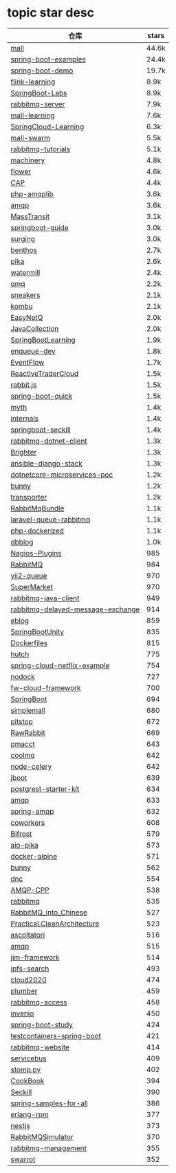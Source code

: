 # topic star desc 




|  仓库   | stars  | 
|-----|-------| 
|[mall](https://github.com/macrozheng/mall.git)|44.6k|
|[spring-boot-examples](https://github.com/ityouknow/spring-boot-examples.git)|24.4k|
|[spring-boot-demo](https://github.com/xkcoding/spring-boot-demo.git)|19.7k|
|[flink-learning](https://github.com/zhisheng17/flink-learning.git)|8.9k|
|[SpringBoot-Labs](https://github.com/YunaiV/SpringBoot-Labs.git)|8.9k|
|[rabbitmq-server](https://github.com/rabbitmq/rabbitmq-server.git)|7.9k|
|[mall-learning](https://github.com/macrozheng/mall-learning.git)|7.6k|
|[SpringCloud-Learning](https://github.com/dyc87112/SpringCloud-Learning.git)|6.3k|
|[mall-swarm](https://github.com/macrozheng/mall-swarm.git)|5.5k|
|[rabbitmq-tutorials](https://github.com/rabbitmq/rabbitmq-tutorials.git)|5.1k|
|[machinery](https://github.com/RichardKnop/machinery.git)|4.8k|
|[flower](https://github.com/mher/flower.git)|4.6k|
|[CAP](https://github.com/dotnetcore/CAP.git)|4.4k|
|[php-amqplib](https://github.com/php-amqplib/php-amqplib.git)|3.6k|
|[amqp](https://github.com/streadway/amqp.git)|3.6k|
|[MassTransit](https://github.com/MassTransit/MassTransit.git)|3.1k|
|[springboot-guide](https://github.com/Snailclimb/springboot-guide.git)|3.0k|
|[surging](https://github.com/fanliang11/surging.git)|3.0k|
|[benthos](https://github.com/Jeffail/benthos.git)|2.7k|
|[pika](https://github.com/pika/pika.git)|2.6k|
|[watermill](https://github.com/ThreeDotsLabs/watermill.git)|2.4k|
|[qmq](https://github.com/qunarcorp/qmq.git)|2.2k|
|[sneakers](https://github.com/jondot/sneakers.git)|2.1k|
|[kombu](https://github.com/celery/kombu.git)|2.1k|
|[EasyNetQ](https://github.com/EasyNetQ/EasyNetQ.git)|2.0k|
|[JavaCollection](https://github.com/hansonwang99/JavaCollection.git)|2.0k|
|[SpringBootLearning](https://github.com/forezp/SpringBootLearning.git)|1.9k|
|[enqueue-dev](https://github.com/php-enqueue/enqueue-dev.git)|1.8k|
|[EventFlow](https://github.com/eventflow/EventFlow.git)|1.7k|
|[ReactiveTraderCloud](https://github.com/AdaptiveConsulting/ReactiveTraderCloud.git)|1.5k|
|[rabbit.js](https://github.com/squaremo/rabbit.js.git)|1.5k|
|[spring-boot-quick](https://github.com/vector4wang/spring-boot-quick.git)|1.5k|
|[myth](https://github.com/dromara/myth.git)|1.4k|
|[internals](https://github.com/rabbitmq/internals.git)|1.4k|
|[springboot-seckill](https://github.com/zaiyunduan123/springboot-seckill.git)|1.4k|
|[rabbitmq-dotnet-client](https://github.com/rabbitmq/rabbitmq-dotnet-client.git)|1.3k|
|[Brighter](https://github.com/BrighterCommand/Brighter.git)|1.3k|
|[ansible-django-stack](https://github.com/jcalazan/ansible-django-stack.git)|1.3k|
|[dotnetcore-microservices-poc](https://github.com/asc-lab/dotnetcore-microservices-poc.git)|1.2k|
|[bunny](https://github.com/ruby-amqp/bunny.git)|1.2k|
|[transporter](https://github.com/compose/transporter.git)|1.2k|
|[RabbitMqBundle](https://github.com/php-amqplib/RabbitMqBundle.git)|1.1k|
|[laravel-queue-rabbitmq](https://github.com/vyuldashev/laravel-queue-rabbitmq.git)|1.1k|
|[php-dockerized](https://github.com/kasperisager/php-dockerized.git)|1.1k|
|[dbblog](https://github.com/llldddbbb/dbblog.git)|1.0k|
|[Nagios-Plugins](https://github.com/HariSekhon/Nagios-Plugins.git)|985|
|[RabbitMQ](https://github.com/sky-big/RabbitMQ.git)|984|
|[yii2-queue](https://github.com/yiisoft/yii2-queue.git)|970|
|[SuperMarket](https://github.com/GoogleLLP/SuperMarket.git)|970|
|[rabbitmq-java-client](https://github.com/rabbitmq/rabbitmq-java-client.git)|949|
|[rabbitmq-delayed-message-exchange](https://github.com/rabbitmq/rabbitmq-delayed-message-exchange.git)|914|
|[eblog](https://github.com/MarkerHub/eblog.git)|859|
|[SpringBootUnity](https://github.com/houko/SpringBootUnity.git)|835|
|[Dockerfiles](https://github.com/HariSekhon/Dockerfiles.git)|815|
|[hutch](https://github.com/ruby-amqp/hutch.git)|775|
|[spring-cloud-netflix-example](https://github.com/yidongnan/spring-cloud-netflix-example.git)|754|
|[nodock](https://github.com/Osedea/nodock.git)|727|
|[fw-cloud-framework](https://github.com/liuweijw/fw-cloud-framework.git)|700|
|[SpringBoot](https://github.com/Foreveriss/SpringBoot.git)|694|
|[simplemall](https://github.com/maventalker/simplemall.git)|680|
|[pitstop](https://github.com/EdwinVW/pitstop.git)|672|
|[RawRabbit](https://github.com/pardahlman/RawRabbit.git)|669|
|[pmacct](https://github.com/pmacct/pmacct.git)|643|
|[coolmq](https://github.com/vvsuperman/coolmq.git)|642|
|[node-celery](https://github.com/mher/node-celery.git)|642|
|[jboot](https://github.com/yangfuhai/jboot.git)|639|
|[postgrest-starter-kit](https://github.com/subzerocloud/postgrest-starter-kit.git)|634|
|[amqp](https://github.com/ruby-amqp/amqp.git)|633|
|[spring-amqp](https://github.com/spring-projects/spring-amqp.git)|632|
|[coworkers](https://github.com/tjmehta/coworkers.git)|608|
|[Bifrost](https://github.com/brokercap/Bifrost.git)|579|
|[aio-pika](https://github.com/mosquito/aio-pika.git)|573|
|[docker-alpine](https://github.com/smebberson/docker-alpine.git)|571|
|[bunny](https://github.com/jakubkulhan/bunny.git)|562|
|[dnc](https://github.com/dncto/dnc.git)|554|
|[AMQP-CPP](https://github.com/CopernicaMarketingSoftware/AMQP-CPP.git)|538|
|[rabbitmq](https://github.com/docker-library/rabbitmq.git)|535|
|[RabbitMQ_into_Chinese](https://github.com/mr-ping/RabbitMQ_into_Chinese.git)|527|
|[Practical.CleanArchitecture](https://github.com/phongnguyend/Practical.CleanArchitecture.git)|523|
|[ascoltatori](https://github.com/moscajs/ascoltatori.git)|516|
|[amqp](https://github.com/pma/amqp.git)|515|
|[jim-framework](https://github.com/jiangmin168168/jim-framework.git)|514|
|[ipfs-search](https://github.com/ipfs-search/ipfs-search.git)|493|
|[cloud2020](https://github.com/leelovejava/cloud2020.git)|474|
|[plumber](https://github.com/batchcorp/plumber.git)|459|
|[rabbitmq-access](https://github.com/littlersmall/rabbitmq-access.git)|458|
|[invenio](https://github.com/inveniosoftware/invenio.git)|450|
|[spring-boot-study](https://github.com/hemin1003/spring-boot-study.git)|424|
|[testcontainers-spring-boot](https://github.com/Playtika/testcontainers-spring-boot.git)|421|
|[rabbitmq-website](https://github.com/rabbitmq/rabbitmq-website.git)|414|
|[servicebus](https://github.com/mateodelnorte/servicebus.git)|409|
|[stomp.py](https://github.com/jasonrbriggs/stomp.py.git)|402|
|[CookBook](https://github.com/Byron4j/CookBook.git)|394|
|[Seckill](https://github.com/hfbin/Seckill.git)|390|
|[spring-samples-for-all](https://github.com/heibaiying/spring-samples-for-all.git)|386|
|[erlang-rpm](https://github.com/rabbitmq/erlang-rpm.git)|377|
|[nestjs](https://github.com/golevelup/nestjs.git)|373|
|[RabbitMQSimulator](https://github.com/RabbitMQSimulator/RabbitMQSimulator.git)|370|
|[rabbitmq-management](https://github.com/rabbitmq/rabbitmq-management.git)|355|
|[swarrot](https://github.com/swarrot/swarrot.git)|352|
